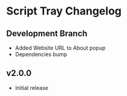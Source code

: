 # Script Tray Changelog

## Development Branch
  - Added Website URL to About popup
  - Dependencies bump

## v2.0.0
  - Initial release
